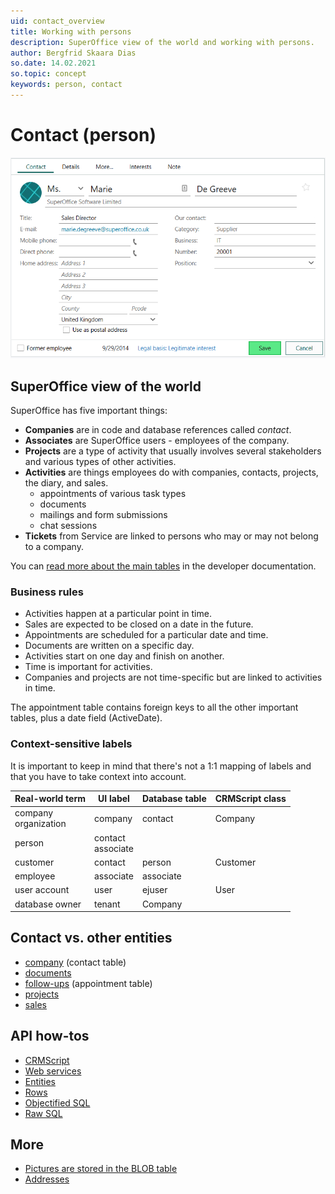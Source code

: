 ```yaml
---
uid: contact_overview
title: Working with persons
description: SuperOffice view of the world and working with persons.
author: Bergfrid Skaara Dias
so.date: 14.02.2021
so.topic: concept
keywords: person, contact
---
```


# Contact (person)

![Edit person dialog -screenshot][img1]

## SuperOffice view of the world

SuperOffice has five important things:

* **Companies** are in code and database references called *contact*.
* **Associates** are SuperOffice users - employees of the company.
* **Projects** are a type of activity that usually involves several stakeholders and various types of other activities.
* **Activities** are things employees do with companies, contacts, projects, the diary, and sales.
  * appointments of various task types
  * documents
  * mailings and form submissions
  * chat sessions
* **Tickets** from Service are linked to persons who may or may not belong to a company.

You can [read more about the main tables][1] in the developer documentation.

### Business rules

* Activities happen at a particular point in time.
* Sales are expected to be closed on a date in the future.
* Appointments are scheduled for a particular date and time.
* Documents are written on a specific day.
* Activities start on one day and finish on another.
* Time is important for activities.
* Companies and projects are not time-specific but are linked to activities in time.

The appointment table contains foreign keys to all the other important tables, plus a date field (ActiveDate).

### Context-sensitive labels

It is important to keep in mind that there's not a 1:1 mapping of labels and that you have to take context into account.

| Real-world term | UI label  | Database table | CRMScript class |
|-----------------|-----------|----------------|-----------------|
| company<br>organization | company | contact  | Company         |
| person          | contact<br>associate |     |                 |
| customer        | contact   | person         | Customer        |
| employee        | associate | associate      |                 |
| user account    | user      | ejuser         | User            |
| database owner  | tenant    | Company        |                 |

## Contact vs. other entities

* [company][10] (contact table)
* [documents][11]
* [follow-ups][12] (appointment table)
* [projects][13]
* [sales][14]

## API how-tos

* [CRMScript][4]
* [Web services][5]
* [Entities][6]
* [Rows][7]
* [Objectified SQL][8]
* [Raw SQL][9]

## More

* [Pictures are stored in the BLOB table][2]
* [Addresses][3]

<!-- Referenced links -->
[1]: ../database/getting-started/main-tables.md
[2]: blob-pictures.md
[3]: ../globalization-and-localization/address/index.md
[4]: howto/crmscript/index.md
[5]: howto/services/index.md
[6]: howto/entity/index.md
[7]: howto/row/index.md
[8]: howto/osql/index.md
[9]: howto/sql/index.md
[10]: ../company/index.yml
[11]: ../document/index.yml
[12]: ../diary/index.yml
[13]: ../project/index.yml
[14]: ../sale/index.yml

<!-- Referenced images -->
[img1]: ../../media/loc/en/contact/edit-person.png

